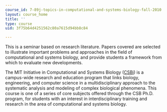 ```yaml
---
course_id: 7-89j-topics-in-computational-and-systems-biology-fall-2010
layout: course_home
title: ''
type: course
uid: 3f75b64d4251562c80a7615d94bb8c84

---
```

This is a seminar based on research literature. Papers covered are selected to illustrate important problems and approaches in the field of computational and systems biology, and provide students a framework from which to evaluate new developments.

The MIT Initiative in Computational and Systems Biology ([CSBi](http://csbi.mit.edu/)) is a campus-wide research and education program that links biology, engineering, and computer science in a multidisciplinary approach to the systematic analysis and modeling of complex biological phenomena. This course is one of a series of core subjects offered through the CSB Ph.D. program, for students with an interest in interdisciplinary training and research in the area of computational and systems biology.

